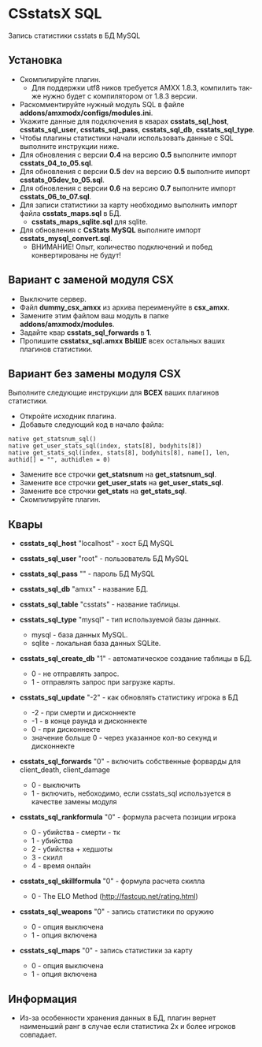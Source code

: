 # CSstatsX SQL
Запись статистики csstats в БД MySQL

## Установка
* Скомпилируйте плагин.
	* Для поддержки utf8 ников требуется AMXX 1.8.3, компилить так-же нужно будет с компилятором от 1.8.3 версии.
* Раскомментируйте нужный модуль SQL в файле **addons/amxmodx/configs/modules.ini**.
* Укажите данные для подключения в кварах **csstats_sql_host**, **csstats_sql_user**, **csstats_sql_pass**, **csstats_sql_db**, **csstats_sql_type**.
* Чтобы плагины статистики начали использовать данные с SQL выполните инструкции ниже.
* Для обновления с версии **0.4** на версию **0.5** выполните импорт **csstats_04_to_05.sql**.
* Для обновления с версии **0.5** dev на версию **0.5** выполните импорт **csstats_05dev_to_05.sql**.
* Для обновления с версии **0.6** на версию **0.7** выполните импорт **csstats_06_to_07.sql**.
* Для записи статистики за карту необходимо выполнить импорт файла **csstats_maps.sql** в БД.
	* **csstats_maps_sqlite.sql** для sqlite.
* Для обновления с **CsStats MySQL** выполните импорт **csstats_mysql_convert.sql**.
	* ВНИМАНИЕ! Опыт, количество подключений и побед конвертированы не будут!

## Вариант с заменой модуля CSX

* Выключите сервер.
* Файл **dummy_csx_amxx** из архива переименуйте в **csx_amxx**.
* Замените этим файлом ваш модуль в папке **addons/amxmodx/modules**.
* Задайте квар **csstats_sql_forwards** в **1**.
* Пропишите **csstatsx_sql.amxx** **ВЫШЕ** всех остальных ваших плагинов статистики.

## Вариант без замены модуля CSX
Выполните следующие инструкции для **ВСЕХ** ваших плагинов статистики.
* Откройте исходник плагина.
* Добавьте следующий код в начало файла:
```
native get_statsnum_sql()
native get_user_stats_sql(index, stats[8], bodyhits[8])
native get_stats_sql(index, stats[8], bodyhits[8], name[], len, authid[] = "", authidlen = 0)
```
* Замените все строчки **get_statsnum** на **get_statsnum_sql**.
* Замените все строчки **get_user_stats** на **get_user_stats_sql**.
* Замените все строчки **get_stats** на **get_stats_sql**.
* Скомпилируйте плагин.

## Квары
* **csstats_sql_host** "localhost" - хост БД MySQL
* **csstats_sql_user** "root" - пользователь БД MySQL
* **csstats_sql_pass** "" - пароль БД MySQL
* **csstats_sql_db** "amxx" - название БД.
* **csstats_sql_table** "csstats" - название таблицы.
* **csstats_sql_type** "mysql" - тип используемой базы данных.
	* mysql		- база данных MySQL.
	* sqlite		- локальная база данных SQLite.
* **csstats_sql_create_db** "1" - автоматическое создание таблицы в БД.
	* 0					- не отправлять запрос.
	* 1					- отправлять запрос при загрузке карты.
* **csstats_sql_update** "-2" - как обновлять статистику игрока в БД
	* -2 					- при смерти и дисконнекте
	* -1					- в конце раунда и дисконнекте
	* 0 					- при дисконнекте
	* значение больше 0 	- через указанное кол-во секунд и дисконнекте
* **csstats_sql_forwards** "0" - включить собственные форварды для client_death, client_damage
	* 0			- выключить
	* 1			- включить, небоходимо, если csstats_sql используется в качестве замены модуля
	
* **csstats_sql_rankformula** "0" - формула расчета позиции игрока
	* 0			- убийства - смерти - тк
	* 1			- убийства
	* 2			- убийства + хедшоты
	* 3			- скилл
	* 4			- время онлайн
* **csstats_sql_skillformula** "0" - формула расчета скилла
	* 0			- The ELO Method (http://fastcup.net/rating.html)
* **csstats_sql_weapons** "0" - запись статистики по оружию
	* 0			- опция выключена
	* 1			- опция включена
* **csstats_sql_maps** "0" - запись статистики за карту
	* 0			- опция выключена
	* 1			- опция включена

## Информация
* Из-за особенности хранения данных в БД, плагин вернет наименьший ранг в случае если статистика 2х и более игроков совпадает.